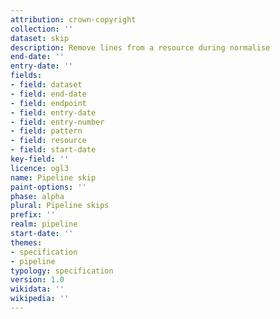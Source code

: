 ```yaml
---
attribution: crown-copyright
collection: ''
dataset: skip
description: Remove lines from a resource during normalise
end-date: ''
entry-date: ''
fields:
- field: dataset
- field: end-date
- field: endpoint
- field: entry-date
- field: entry-number
- field: pattern
- field: resource
- field: start-date
key-field: ''
licence: ogl3
name: Pipeline skip
paint-options: ''
phase: alpha
plural: Pipeline skips
prefix: ''
realm: pipeline
start-date: ''
themes:
- specification
- pipeline
typology: specification
version: 1.0
wikidata: ''
wikipedia: ''
---
```

